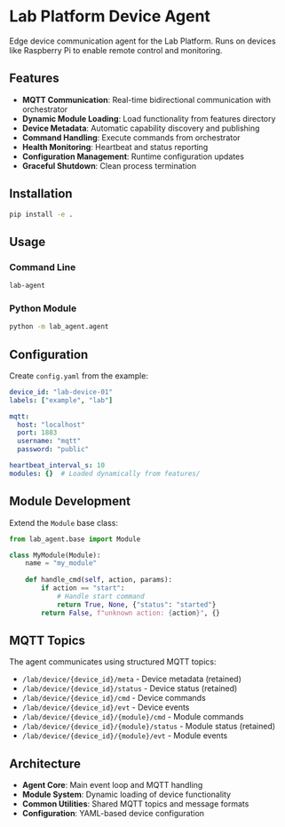 # Lab Platform Device Agent

Edge device communication agent for the Lab Platform. Runs on devices like Raspberry Pi to enable remote control and monitoring.

## Features

- **MQTT Communication**: Real-time bidirectional communication with orchestrator
- **Dynamic Module Loading**: Load functionality from features directory
- **Device Metadata**: Automatic capability discovery and publishing
- **Command Handling**: Execute commands from orchestrator
- **Health Monitoring**: Heartbeat and status reporting
- **Configuration Management**: Runtime configuration updates
- **Graceful Shutdown**: Clean process termination

## Installation

```bash
pip install -e .
```

## Usage

### Command Line
```bash
lab-agent
```

### Python Module
```bash
python -m lab_agent.agent
```

## Configuration

Create `config.yaml` from the example:

```yaml
device_id: "lab-device-01"
labels: ["example", "lab"]

mqtt:
  host: "localhost"
  port: 1883
  username: "mqtt"
  password: "public"

heartbeat_interval_s: 10
modules: {}  # Loaded dynamically from features/
```

## Module Development

Extend the `Module` base class:

```python
from lab_agent.base import Module

class MyModule(Module):
    name = "my_module"
    
    def handle_cmd(self, action, params):
        if action == "start":
            # Handle start command
            return True, None, {"status": "started"}
        return False, f"unknown action: {action}", {}
```

## MQTT Topics

The agent communicates using structured MQTT topics:

- `/lab/device/{device_id}/meta` - Device metadata (retained)
- `/lab/device/{device_id}/status` - Device status (retained)
- `/lab/device/{device_id}/cmd` - Device commands
- `/lab/device/{device_id}/evt` - Device events
- `/lab/device/{device_id}/{module}/cmd` - Module commands
- `/lab/device/{device_id}/{module}/status` - Module status (retained)
- `/lab/device/{device_id}/{module}/evt` - Module events

## Architecture

- **Agent Core**: Main event loop and MQTT handling
- **Module System**: Dynamic loading of device functionality
- **Common Utilities**: Shared MQTT topics and message formats
- **Configuration**: YAML-based device configuration
